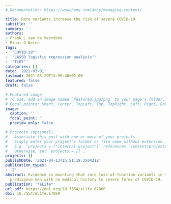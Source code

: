 ```yaml
---
# Documentation: https://wowchemy.com/docs/managing-content/

title: Rare variants increase the risk of severe COVID-19
subtitle: ''
summary: ''
authors:
- Frank L van de Veerdonk
- Mihai G Netea
tags:
- '"COVID-19"'
- '"LASSO logistic regression analysis"'
- '"TLR7"'
categories: []
date: '2021-03-01'
lastmod: 2021-03-29T13:55:40+02:00
featured: false
draft: false

# Featured image
# To use, add an image named `featured.jpg/png` to your page's folder.
# Focal points: Smart, Center, TopLeft, Top, TopRight, Left, Right, BottomLeft, Bottom, BottomRight.
image:
  caption: ''
  focal_point: ''
  preview_only: false

# Projects (optional).
#   Associate this post with one or more of your projects.
#   Simply enter your project's folder or file name without extension.
#   E.g. `projects = ["internal-project"]` references `content/project/deep-learning/index.md`.
#   Otherwise, set `projects = []`.
projects: []
publishDate: '2021-04-13T15:51:19.350421Z'
publication_types:
- '2'
abstract: Evidence is mounting that rare loss-of-function variants in the TLR7 gene
  predispose men with no medical history to severe forms of COVID-19.
publication: '*eLife*'
url_pdf: https://doi.org/10.7554/eLife.67860
doi: 10.7554/eLife.67860
---
```

